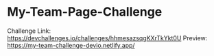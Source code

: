 # My-Team-Page-Challenge

Challenge Link: https://devchallenges.io/challenges/hhmesazsqgKXrTkYkt0U
Preview: https://my-team-challenge-devio.netlify.app/
